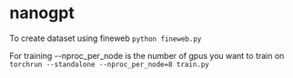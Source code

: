 # nanogpt

To create dataset using fineweb 
``` python fineweb.py ```

For training
--nproc_per_node is the number of gpus you want to train on 
``` torchrun --standalone --nproc_per_node=8 train.py ```
